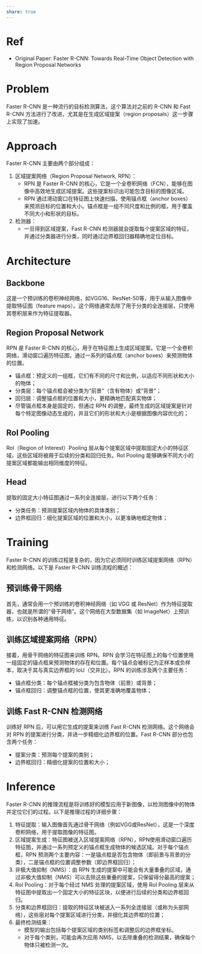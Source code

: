 ```yaml
---
share: true
---
```


# Ref

- Original Paper: Faster R-CNN: Towards Real-Time Object Detection with Region Proposal Networks

# Problem

Faster R-CNN 是一种流行的目标检测算法，这个算法对之前的 R-CNN 和 Fast R-CNN 方法进行了改进，尤其是在生成区域提案（region proposals）这一步骤上实现了加速。

# Approach

Faster R-CNN 主要由两个部分组成：

1. 区域提案网络（Region Proposal Network, RPN）：
    - RPN 是 Faster R-CNN 的核心，它是一个全卷积网络（FCN），能够在图像中高效地生成区域提案。这些提案标识出可能包含目标的图像区域。
    - RPN 通过滑动窗口在特征图上快速扫描，使用锚点框（anchor boxes）来预测目标的位置和大小。锚点框是一组不同尺度和比例的框，用于覆盖不同大小和形状的目标。
2. 检测器：
    - 一旦得到区域提案，Fast R-CNN 检测器就会提取每个提案区域的特征，并通过分类器进行分类，同时通过边界框回归器精确地定位目标。

# Architecture  

## Backbone

这是一个预训练的卷积神经网络，如VGG16、ResNet-50等，用于从输入图像中提取特征图（feature maps）。这个网络通常去除了用于分类的全连接层，只使用其卷积层来作为特征提取器。

## Region Proposal Network

RPN 是 Faster R-CNN 的核心，用于在特征图上生成区域提案。它是一个全卷积网络，滑动窗口遍历特征图，通过一系列的锚点框（anchor boxes）来预测物体的位置。

- 锚点框：预定义的一组框，它们有不同的尺寸和比例，以适应不同形状和大小的物体；
- 分类层：每个锚点框会被分类为“前景”（含有物体）或“背景”；
- 回归层：调整锚点框的位置和大小，更精确地匹配真实物体；
- 尽管锚点框本身是固定的，但通过 RPN 的调整，最终生成的区域提案是针对每个特定图像动态生成的，并且它们的形状和大小是根据图像内容优化的；

## RoI Pooling

RoI（Region of Interest）Pooling 层从每个提案区域中提取固定大小的特征区域，这些区域将被用于后续的分类和回归任务。RoI Pooling 能够确保不同大小的提案区域都能输出相同维度的特征。

## Head

提取的固定大小特征图通过一系列全连接层，进行以下两个任务：

- 分类任务：预测提案区域内物体的具体类别；
- 边界框回归：细化提案区域的位置和大小，以更准确地框定物体；

# Training

Faster R-CNN 的训练过程是复杂的，因为它必须同时训练区域提案网络（RPN）和检测网络。以下是 Faster R-CNN 训练流程的概述：

## 预训练骨干网络

首先，通常会用一个预训练的卷积神经网络（如 VGG 或 ResNet）作为特征提取器，也就是所谓的“骨干网络”。这个网络在大型数据集（如 ImageNet）上预训练，以识别各种通用特征。

## 训练区域提案网络（RPN）

接着，用骨干网络的特征图来训练 RPN。RPN 会学习在特征图上的每个位置使用一组固定的锚点框来预测物体的存在和位置。每个锚点会被标记为正样本或负样本，取决于其与真实边界框的 IoU（交并比）。RPN 的训练涉及两个主要任务：

- 锚点框分类：每个锚点框被分类为包含物体（前景）或背景；
- 锚点框回归：调整锚点框的位置，使其更准确地覆盖物体；

## 训练 Fast R-CNN 检测网络

训练好 RPN 后，可以用它生成的提案来训练 Fast R-CNN 检测网络。这个网络会对 RPN 的提案进行分类，并进一步精细化边界框的位置。Fast R-CNN 部分也包含两个任务：

- 提案分类：预测每个提案的类别；
- 边界框回归：精细化提案的位置和大小；

# Inference

Faster R-CNN 的推理流程是将训练好的模型应用于新图像，以检测图像中的物体并定位它们的过程。以下是推理过程的详细步骤：

1. 特征提取：输入图像首先通过骨干网络（例如VGG或ResNet），这是一个深度卷积网络，用于提取图像的特征图。
2. 区域提案生成：特征图被送入区域提案网络（RPN），RPN使用滑动窗口遍历特征图，并通过一系列预定义的锚点框生成物体的候选区域。对于每个锚点框，RPN 预测两个主要内容：一是锚点框是否包含物体（即前景与背景的分类），二是锚点框的位置调整参数（即边界框回归）；
3. 非极大值抑制（NMS）：由 RPN 生成的提案中可能会有大量重叠的区域，通过非极大值抑制（NMS）可以去除这些重叠的提案，只保留得分最高的提案；
4. RoI Pooling：对于每个经过 NMS 处理的提案区域，使用 RoI Pooling 层来从特征图中提取出一个固定大小的特征区块，以便进行后续的分类和边界框回归。
5. 分类和边界框回归：提取的特征区块被送入一系列全连接层（或称为头部网络），这些层对每个提案区域进行分类，并细化其边界框的位置；
6. 最终检测结果：
	- 模型的输出包括每个提案区域的类别标签和调整后的边界框坐标。
	- 对于每个类别，可能会再次应用 NMS，以去除重叠的检测结果，确保每个物体只被检测一次。